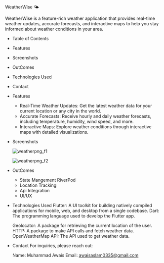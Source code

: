 WeatherWise 🌤️

WeatherWise is a feature-rich weather application that provides real-time weather updates, accurate forecasts, and interactive maps to help you stay informed about weather conditions in your area.

- Table of Contents
- Features
- Screenshots
- OutComes
- Technologies Used
- Contact

- Features
  - Real-Time Weather Updates: Get the latest weather data for your current location or any city in the world.
  - Accurate Forecasts: Receive hourly and daily weather forecasts, including temperature, humidity, wind speed, and more.
  - Interactive Maps: Explore weather conditions through interactive maps with detailed visualizations.
  
- Screenshots

  ![weatherpng_f1](https://github.com/user-attachments/assets/ce857489-6638-4e1d-ae37-1f3af329251c)
  
  ![weatherpng_f2](https://github.com/user-attachments/assets/3a92d5d0-a518-474e-a46a-788c51af3bdc)

- OutComes
  - State Mangement RiverPod
  - Location Tracking
  - Api Integration
  - UI/UX
    
- Technologies Used
  Flutter: A UI toolkit for building natively compiled applications for mobile, web, and desktop from a single codebase.
  Dart: The programming language used to develop the Flutter app.
  
  Geolocator: A package for retrieving the current location of the user.
  HTTP: A package to make API calls and fetch weather data.
  OpenWeatherMap API: The API used to get weather data.
  


- Contact
  For inquiries, please reach out:

  Name: Muhammad Awais
  Email: awaisaslam0335@gmail.com
